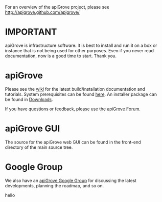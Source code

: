 For an overview of the apiGrove project, please see http://apigrove.github.com/apigrove/


IMPORTANT
=========
apiGrove is infrastructure software. It is best to install and run it on a box or instance that is not being used for other purposes. Even if you never read documentation, now is a good time to start. Thank you. 


apiGrove
========

Please see the <a href="https://github.com/apigrove/apigrove/wiki">wiki</a> for the latest 
build/installation documentation and tutorials. System prerequisites can be found <a href="https://github.com/apigrove/apigrove/wiki/apiGrove-installation-guide#wiki-genpreq">here</a>. An installer package can be found in <a href="https://github.com/apigrove/apigrove/downloads">Downloads</a>. 

If you have questions or feedback, please use the <a href="http://apigrove.net/forum/">apiGrove Forum</a>.


apiGrove GUI
============

The source for the apiGrove web GUI can be found in the front-end directory of the main source tree. 


Google Group
============
We also have an <a href="https://groups.google.com/a/apigrove.net/d/forum/apigrove">apiGrove Google Group</a> for discussing the latest developments, planning the roadmap, and so on.

hello